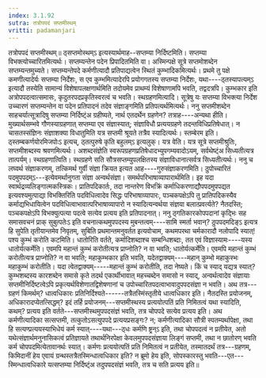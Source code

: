 ```yaml
---
index: 3.1.92
sutra: तत्रोपपदं सप्तमीस्थम्‌
vritti: padamanjari
---
```


 तत्रोपपदं सप्तमीस्थम्॥ ठ्सप्तमोस्थम्ऽ इत्यस्यार्थमाह--सप्तम्या निर्दिष्टमिति। सप्तम्या विभक्त्योच्चारितमित्यर्थः। सप्तम्यन्तेन पदेन प्रिपादितमिति वा। अस्मिन्पक्षे सूत्रे सप्तमोशब्देन सप्तम्यन्तमुच्यते। सप्तम्यन्तेपदे कर्मणीत्यादौ प्रतिपाद्यत्वेन स्थितं कुम्भादिकमित्यर्थः। प्रथमे तु पक्षे कमणीत्यादेर्यः सप्तम्या निर्देशः, स एव कुम्भमित्यादेरपि प्रयोगगतस्य सप्तम्या निर्देशः, यथा----ठ्तस्यापत्यम्ऽ इत्यादौ तस्येति सामान्यं विशेषापलक्षणार्थमिति तदोयमेव प्राथम्यं विशेषाणामपि भवति, तद्वदत्रपि। कुम्भकार इति अत्रोपपदत्वात्समासः, कृदुतरपदप्रकृतिस्वरत्वं च भवति। स्थग्रहणमित्यादि। सूत्रेषु यः सप्तम्या विभक्त्या निर्देश उच्चारणं सप्तम्यन्तेन वा पदेन प्रतिपादनं तदेव संज्ञाङ्गमिति प्रतिपत्यर्थमित्यर्थः। ननु सप्तमीशब्देन साहचर्यात्सूत्रादिषु सप्तम्या निर्दिष्ट्ंअ ग्रहीष्यते, नार्थ एतदर्थेन ग्रहणेन? तत्राह----अन्यथा हीति। मुख्यार्थसम्भवे गौणस्याग्रहणात् सप्तम्या एव संज्ञास्यात्; संज्ञाविधौ प्रत्ययग्रहणे तदन्तविधिप्रतिषेधात्। न चासतस्संज्ञिनः संज्ञाशक्या विधातुमिति यत्र सप्तमी श्रूयते तत्रैव स्यादित्यर्थः। स्तम्बेरम इति। ठ्स्तम्बकर्णयोरमिजपोःऽ इत्यच्, ठ्तत्पुरुषे कृति बहुलम्ऽ इत्यलुक्। यत्र वेति। यत्र सूत्रे सप्तमीश्रुतिः, सप्तमीशब्दस्य श्रवणमित्यर्थः। अशब्दसंज्ञेति स्वरूपग्रहणप्रतिषेधादभ्युपगम्यवादोऽयम्, सर्वथेष्ट्ंअ सिध्यतीत्यत्र तात्पर्यम्। स्थग्रहणात्विति। स्थग्रहणे सति सौत्रसप्तम्युपलक्षितस्य संज्ञाविधानात्सर्वत्र सिध्यतीत्यर्थः। ननु च लघ्वर्थ संज्ञाकरणम्, तत्किमर्थ गुर्वी संज्ञा क्रियत इत्यत आह----गुरुसंज्ञाकरणमिति। ठुपोच्चारितं पदमुपपदम्ऽ---इत्येवमर्थानुगता संज्ञा अन्वर्थसंज्ञा। समर्थपरिभाषाव्यापारार्थमिति। इह यदा स्वार्थद्रव्यलिङ्गात्मकस्त्रिकः। प्रातिपदिकार्तः, तदा नान्तरेण विभक्रिं कर्माधिकरणाद्यौपपदमुपपद्यत इत्यवश्यमुत्पाद्या विभक्तिरिति पदविधित्वादेव सिद्धः परिभाषाव्यापारः, पञ्चकपक्षेऽपि तु प्रातिपदिकस्यैव कर्माद्यभिधायित्वेन पदविधित्वाभावात्परिभाषाव्यापारो न स्यादित्यन्वर्थया संज्ञया बलात्प्रवर्त्यते? नैतदस्ति; पञ्चकपक्षेऽपि विभक्युत्पत्या पदत्वे सत्येव प्रत्यय इति प्रतिपादनात्। ननु ठ्गतिकारकोपपदानां कृद्भिः सह समासवचनं प्राक् सुबुत्पतेःऽ इति वचनात्कथमुपपदस्य मुबन्तत्वम्----सामि स्मर्ता भवान्? ठुपपदमदिङ्ऽ इत्यत्र हि सुपेति तृतीयान्तमेव निवृतम्, सुबिति प्रथमान्तमनुवर्तत इत्यवोचाम, कथमपरथा चर्मकारादौ नलोपादि स्यात्! पश्य कुम्भं करोति कटमिति। धातोरिति वर्तते, कर्मादिशब्दाश्च सम्बन्धिशब्दाः, तत एवं विज्ञास्यामः----यस्य धातोर्यत्कर्मेति। एवमपि महान्तं कुम्भं करोतीत्यत्र प्राप्नोति? न वा भवति; धातोर्यत्कर्मेति। एवमपि महान्तं कुम्भं करोतीत्यत्र प्राप्नोति? न वा भवति; महाकुम्भकार इति भवति, यदेतद्वाक्यम्----महान् कुम्भो महाकुस्भः महाकुम्भं करोतीति। यदा त्वेतद्वाक्यम्-----महान्तं कुम्भं करोतीति, तदा नेष्यते। किं च स्याद् यद्यत्र स्यात्? कुम्भशब्दस्य कारशब्देन समासे कृते तदर्थ एकार्थीभावात् महच्चब्देन समासो न स्याद्, अन्वर्थत्वादेव संज्ञायाः सप्तमीनिर्दिष्टत्वेऽपि प्रकृत्यर्थविशेणातद्विशेषणानां च उपोच्चारितपदत्वाभावादुपपदसंज्ञा न भवति। अथ तत्र---ग्रहणं किमर्थम्? धात्वधिकारः प्रतिनिर्दिश्यते------तत्रैतस्मिंस्तृतीये धात्वधिकार इति। नैतदस्ति प्रयोजनम्, अधिकारादप्येतत्सिद्धम्? इदं तर्हि प्रयोजनम्---सप्तमीस्थस्य प्रत्ययोत्पतिं प्रति निमितत्वं यथा स्यादिति, कथम्? प्रत्यय इति वर्तते---सप्तमीस्थमुपपदसंज्ञं भवति, तत्र चोपपदे सत्येव प्रत्यय इति। अथ कर्मणीत्यादिका सत्सप्तमी, तत्कुतोऽसत्युपपदे प्रत्ययप्रसङ्गः? न; कर्मणीत्यादिका सौत्री स्पतम्यर्थापेक्षा, तथा हि सत्यण्प्रत्ययस्याभिधेयं कर्म स्यात्----यथा---ठ्धः कर्मणि ष्ट्रन्ऽ इति, तथा चोपपदत्वं न प्रतीयेत, अतो यथेत्संज्ञार्थमनुनासिकत्वं प्रतिज्ञायते तथार्थनिरपेक्षा केवलमुपपदसंज्ञाया लिङ्गं सप्तमी, तथा न छातोरण् भवति कर्म चोपपदमित्येतावानर्थः स्यात्। कर्मणः प्रत्ययोत्पतिं प्रति निमितत्वं न प्रतीयेत, तस्मातदर्थं तत्र---ग्रहणम्, किमिदानीं हेय एवायं ग्रन्थस्तत्रैतस्मिन्धात्वधिकार इति? न ब्रूमो हेय इति, सोपस्कारस्तु भवति---एत---स्मिन्धात्वधिकारे यत्सप्तम्या निर्दिष्ट्ंअ तदुपपदसंज्ञं भवति, तत्र च सति प्रत्यय इति॥